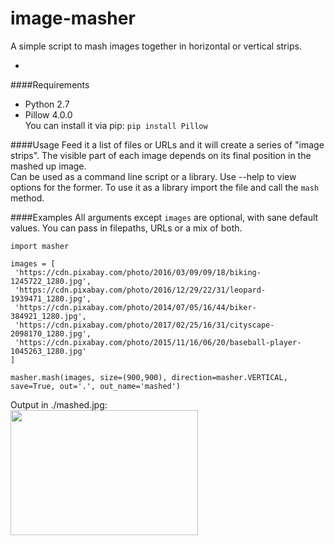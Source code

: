 # image-masher
A simple script to mash images together in horizontal or vertical strips.

-
####Requirements
- Python 2.7
- Pillow 4.0.0  
You can install it via pip: `pip install Pillow`  

####Usage
Feed it a list of files or URLs and it will create a series of "image strips". The visible part of each image depends on its final position in the mashed up image.  
Can be used as a command line script or a library. Use --help to view options for the former.
To use it as a library import the file and call the `mash` method.

####Examples
All arguments except `images` are optional, with sane default values. You can pass in filepaths, URLs or a mix of both.
```
import masher

images = [
 'https://cdn.pixabay.com/photo/2016/03/09/09/18/biking-1245722_1280.jpg',
 'https://cdn.pixabay.com/photo/2016/12/29/22/31/leopard-1939471_1280.jpg',
 'https://cdn.pixabay.com/photo/2014/07/05/16/44/biker-384921_1280.jpg',
 'https://cdn.pixabay.com/photo/2017/02/25/16/31/cityscape-2098170_1280.jpg',
 'https://cdn.pixabay.com/photo/2015/11/16/06/20/baseball-player-1045263_1280.jpg'
]

masher.mash(images, size=(900,900), direction=masher.VERTICAL, save=True, out='.', out_name='mashed')
```
Output in ./mashed.jpg:  
<img src="http://i.imgur.com/QDkyhdZ.jpg" width="300" height="200" />
